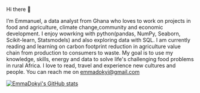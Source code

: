 Hi there 👋 

I’m Emmanuel, a data analyst from Ghana who loves to work on projects in food and agriculture, climate change,community and economic development.
I enjoy wowrking with python(pandas, NumPy, Seaborn, Scikit-learn, Statsmodels) and also exploring data with SQL.
I am currently reading and learning on carbon footprint reduction in agriculture value chain from production to consumers to waste. 
My goal is to use my knowledge, skills, energy and data to solve life's challenging food problems in rural Africa. 
I love to read, travel and experience new cultures and people. You can reach me on emmadokyi@gmail.com


[![EmmaDokyi's GitHub stats](https://github-readme-stats.vercel.app/api?username=EmmaDokyi&show_icons=true&theme=red)](https://github.com/anuraghazra/github-readme-stats)
